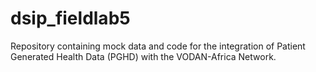 # dsip_fieldlab5
Repository containing mock data and code for the integration of Patient Generated Health Data (PGHD) with the VODAN-Africa Network.
